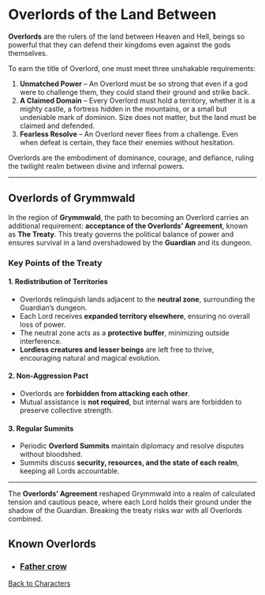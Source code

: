 # Overlords of the Land Between

**Overlords** are the rulers of the land between Heaven and Hell, beings so powerful that they can defend their kingdoms even against the gods themselves.  

To earn the title of Overlord, one must meet three unshakable requirements:  

1. **Unmatched Power** – An Overlord must be so strong that even if a god were to challenge them, they could stand their ground and strike back.  
2. **A Claimed Domain** – Every Overlord must hold a territory, whether it is a mighty castle, a fortress hidden in the mountains, or a small but undeniable mark of dominion. Size does not matter, but the land must be claimed and defended.  
3. **Fearless Resolve** – An Overlord never flees from a challenge. Even when defeat is certain, they face their enemies without hesitation.  

Overlords are the embodiment of dominance, courage, and defiance, ruling the twilight realm between divine and infernal powers.  

---

## Overlords of Grymmwald

In the region of **Grymmwald**, the path to becoming an Overlord carries an additional requirement: **acceptance of the Overlords’ Agreement**, known as **The Treaty**. This treaty governs the political balance of power and ensures survival in a land overshadowed by the **Guardian** and its dungeon.  

### Key Points of the Treaty

#### 1. Redistribution of Territories
- Overlords relinquish lands adjacent to the **neutral zone**, surrounding the Guardian’s dungeon.  
- Each Lord receives **expanded territory elsewhere**, ensuring no overall loss of power.  
- The neutral zone acts as a **protective buffer**, minimizing outside interference.  
- **Lordless creatures and lesser beings** are left free to thrive, encouraging natural and magical evolution.  

#### 2. Non-Aggression Pact
- Overlords are **forbidden from attacking each other**.  
- Mutual assistance is **not required**, but internal wars are forbidden to preserve collective strength.  

#### 3. Regular Summits
- Periodic **Overlord Summits** maintain diplomacy and resolve disputes without bloodshed.  
- Summits discuss **security, resources, and the state of each realm**, keeping all Lords accountable.  

---

The **Overlords’ Agreement** reshaped Grymmwald into a realm of calculated tension and cautious peace, where each Lord holds their ground under the shadow of the Guardian. Breaking the treaty risks war with all Overlords combined.

## Known Overlords

- ###  [Father crow](overlords/father-crow.md)

[Back to Characters](characters.md)
